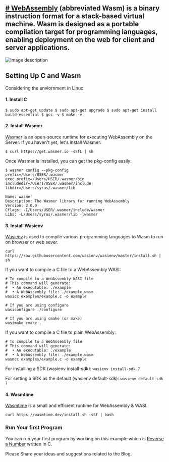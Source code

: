 ## [# WebAssembly](https://webassembly.org/) (abbreviated Wasm) is a binary instruction format for a stack-based virtual machine. Wasm is designed as a portable compilation target for programming languages, enabling deployment on the web for client and server applications.


![Image description](https://www.wasm.builders/remoteimages/uploads/articles/b729rjnehgef3nb4cisi.png)



## Setting Up C and Wasm

Considering the enviornment in Linux

#### 1. Install C
`$ sudo apt-get update
$ sudo apt-get upgrade
$ sudo apt-get install build-essential
$ gcc -v
$ make -v`


#### 2. Install Wasmer
[Wasmer](https://docs.wasmer.io/integrations/c/setup) is an open-source runtime for executing WebAssembly on the Server.
If you haven't yet, let's install Wasmer:

```
$ curl https://get.wasmer.io -sSfL | sh
```

Once Wasmer is installed, you can get the pkg-config easily:

```
$ wasmer config --pkg-config
prefix=/Users/USER/.wasmer
exec_prefix=/Users/USER/.wasmer/bin
includedir=/Users/USER/.wasmer/include
libdir=/Users/syrus/.wasmer/lib

Name: wasmer
Description: The Wasmer library for running WebAssembly
Version: 2.0.0
Cflags: -I/Users/USER/.wasmer/include/wasmer
Libs: -L/Users/syrus/.wasmer/lib -lwasmer
```

#### 3. Install Wasienv
[Wasienv](https://github.com/wasienv/wasienv) is used to compile various programming languages to Wasm to run on browser or web sever.

```
curl https://raw.githubusercontent.com/wasienv/wasienv/master/install.sh | sh
```
If you want to compile a C file to a WebAssembly WASI:

```
# To compile to a WebAssembly WASI file
# This command will generate:
#  • An executable: ./example
#  • A WebAssembly file: ./example.wasm
wasicc examples/example.c -o example

# If you are using configure
wasiconfigure ./configure

# If you are using cmake (or make)
wasimake cmake .
```
If you want to compile a C file to plain WebAssembly:

```
# To compile to a WebAssembly file
# This command will generate:
#  • An executable: ./example
#  • A WebAssembly file: ./example.wasm
wasmcc examples/example.c -o example
```
For installing a SDK (wasienv install-sdk):
`wasienv install-sdk 7`

For setting a SDK as the default (wasienv default-sdk):
`wasienv default-sdk 7`


#### 4. Wasmtime
[Wasmtime](https://wasmtime.dev/) is a small and efficient runtime for WebAssembly & WASI.
```
curl https://wasmtime.dev/install.sh -sSf | bash

```

### Run Your first Program
You can run your first program by working on this example which is [Reverse a Number](https://github.com/enarx/outreachy/tree/main/aryankaushik/FunctionsInC_Wasm/ReverseANo) written in C.


Please Share your ideas and suggestions related to the Blog.
